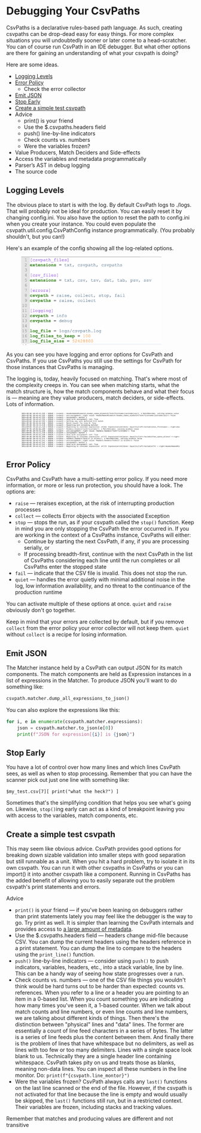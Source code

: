 # Debugging Your CsvPaths

CsvPaths is a declarative rules-based path language. As such, creating csvpaths can be drop-dead easy for easy things. For more complex situations you will undoubtedly sooner or later come to a head-scratcher. You can of course run CsvPath in an IDE debugger. But what other options are there for gaining an understanding of what your csvpath is doing?&#x20;

Here are some ideas.

* [Logging Levels](debugging.md#logging-levels)&#x20;
* [Error Policy](debugging.md#error-policy)
  * Check the error collector
* [Emit JSON](debugging.md#emit-json)&#x20;
* [Stop Early](debugging.md#stop-early)
* [Create a simple test csvpath](debugging.md#create-a-simple-test-csvpath)&#x20;
* Advice
  * print() is your friend
  * Use the $.csvpaths.headers field
  * push() line-by-line indicators
  * Check counts vs. numbers
  * Were the variables frozen?
* Value Producers, Match Deciders and Side-effects
* Access the variables and metadata programmatically
* Parser’s AST in debug logging
* The source code

## Logging Levels

The obvious place to start is with the log. By default CsvPath logs to ./logs. That will probably not be ideal for production. You can easily reset it by changing config.ini. You also have the option to reset the path to config.ini when you create your instance. You could even populate the csvpath.util.config.CsvPathConfig instance programmatically. (You probably shouldn't, but you can!)&#x20;

Here's an example of the config showing all the log-related options.

<figure><img src="../.gitbook/assets/log-options.png" alt="" width="375"><figcaption></figcaption></figure>

As you can see you have logging and error options for CsvPath and CsvPaths. If you use CsvPaths you still use the settings for CsvPath for those instances that CsvPaths is managing.

The logging is, today, heavily focused on matching. That's where most of the complexity creeps in. You can see when matching starts, what the match structure is, how the match components behave and what their focus is — meaning are they value producers, match deciders, or side-effects. Lots of information.

<figure><img src="../.gitbook/assets/log-example.png" alt=""><figcaption></figcaption></figure>

## Error Policy

CsvPaths and CsvPath have a multi-setting error policy. If you need more information, or more or less run protection, you should have a look. The options are:&#x20;

* `raise` — reraises exception, at the risk of interrupting production processes
* `collect` — collects Error objects with the associated Exception&#x20;
* `stop` — stops the run, as if your csvpath called the `stop()` function. Keep in mind you are only stopping the CsvPath the error occurred in. If you are working in the context of a CsvPaths instance, CsvPaths will either:&#x20;
  * Continue by starting the next CsvPath, if any, if you are processing serially, or
  * If processing breadth-first, continue with the next CsvPath in the list of CsvPaths considering each line until the run completes or all CsvPaths enter the stopped state
* `fail` — indicate that the CSV file is invalid. This does not stop the run.
* `quiet` — handles the error quietly with minimal additional noise in the log, low information availability, and no threat to the continuance of the production runtime

You can activate multiple of these options at once. `quiet` and `raise` obviously don't go together.

Keep in mind that your errors are collected by default, but if you remove `collect` from the error policy your error collector will not keep them. `quiet` without `collect` is a recipe for losing information.&#x20;

## Emit JSON

The Matcher instance held by a CsvPath can output JSON for its match components. The match components are held as Expression instances in a list of expressions in the Matcher. To produce JSON you'll want to do something like:&#x20;

```python
csvpath.matcher.dump_all_expressions_to_json()
```

You can also explore the expressions like this:&#x20;

```python
for i, e in enumerate(csvpath.matcher.expressions):
    json = csvpath.matcher.to_json(e[0])
    print(f"JSON for expression[{i}] is {json}")
```

## Stop Early

You have a lot of control over how many lines and which lines CsvPath sees, as well as when to stop processing. Remember that you can have the scanner pick out just one line with something like:

```
$my_test.csv[7][ print("what the heck?") ]
```

Sometimes that's the simplifying condition that helps you see what's going on.  Likewise, `stop()`ing early can act as a kind of breakpoint leaving you with access to the variables, match components, etc.

## Create a simple test csvpath

This may seem like obvious advice. CsvPath provides good options for breaking down sizable validation into smaller steps with good separation but still runnable as a unit. When you hit a hard problem, try to isolate it in its own csvpath. You can run it with other csvpaths in CsvPaths or you can import() it into another csvpath like a component. Running in CsvPaths has the added benefit of allowing you to easily separate out the problem csvpath's print statements and errors.

Advice

* `print()` is your friend — if you've been leaning on debuggers rather than print statements lately you may feel like the debugger is the way to go. Try print as well. It is simpler than learning the CsvPath internals and provides access to [a large amount of metadata](the\_reference\_data\_types.md).&#x20;
* Use the $.csvpaths.headers field — headers change mid-file because CSV. You can dump the current headers using the headers reference in a print statement. You can dump the line to compare to the headers using the `print_line()` function.
* `push()` line-by-line indicators — consider using `push()` to push indicators, variables, headers, etc., into a stack variable, line by line. This can be a handy way of seeing how state progresses over a run.
* Check counts vs. numbers — one of the CSV file things you wouldn't think would be hard turns out to be harder than expected: counts vs. references. When you refer to a line or a header you are pointing to an item in a 0-based list. When you count something you are indicating how many times you've seen it, a 1-based counter. When we talk about match counts and line numbers, or even line counts and line numbers, we are talking about different kinds of things. Then there's the distinction between "physical" lines and "data" lines. The former are essentially a count of line feed characters in a series of bytes. The latter is a series of line feeds plus the content between them. And finally there is the problem of lines that have whitespace but no delimiters, as well as lines with too few or too many delimiters. Lines with a single space look blank to us. Technically they are a single header line containing whitespace. CsvPath takes pity on us and treats those as blanks, meaning non-data lines. You can inspect all these numbers in the line monitor. Do: `print(f"{csvpath.line_montor}")` &#x20;
* Were the variables frozen? CsvPath always calls any `last()` functions on the last line scanned or the end of the file. However, if the csvpath is not activated for that line because the line is empty and would usually be skipped, the `last()` functions still run, but in a restricted context. Their variables are frozen, including stacks and tracking values.&#x20;

Remember that matches and producing values are different and not transitive

